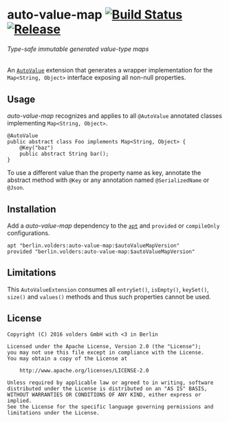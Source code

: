 # auto-value-map [![Build Status][1]][2] [![Release][3]][4]
###### *Type-safe immutable generated value-type maps*

An [`AutoValue`][5] extension that generates a wrapper implementation for the
`Map<String, Object>` interface exposing all non-null properties.

## Usage

*auto-value-map* recognizes and applies to all `@AutoValue` annotated classes
implementing `Map<String, Object>`.

    @AutoValue
    public abstract class Foo implements Map<String, Object> {
        @Key("baz")
        public abstract String bar();
    }

To use a different value than the property name as key, annotate the abstract
method with `@Key` or any annotation named `@SerializedName` or `@Json`.

## Installation

Add a *auto-value-map* dependency to the [`apt`][6] and `provided` or
`compileOnly` configurations.

    apt "berlin.volders:auto-value-map:$autoValueMapVersion"
    provided "berlin.volders:auto-value-map:$autoValueMapVersion"

## Limitations

This `AutoValueExtension` consumes all `entrySet()`, `isEmpty()`, `keySet()`,
`size()` and `values()` methods and thus such properties cannot be used.

## License

    Copyright (C) 2016 volders GmbH with <3 in Berlin

    Licensed under the Apache License, Version 2.0 (the "License");
    you may not use this file except in compliance with the License.
    You may obtain a copy of the License at
   
        http://www.apache.org/licenses/LICENSE-2.0

    Unless required by applicable law or agreed to in writing, software
    distributed under the License is distributed on an "AS IS" BASIS,
    WITHOUT WARRANTIES OR CONDITIONS OF ANY KIND, either express or implied.
    See the License for the specific language governing permissions and
    limitations under the License.


  [1]: https://travis-ci.org/vertragswecker/auto-value-map.svg?branch=master
  [2]: https://travis-ci.org/vertragswecker/auto-value-map
  [3]: https://jitpack.io/v/berlin.volders/auto-value-map.svg
  [4]: https://jitpack.io/#berlin.volders/auto-value-map
  [5]: https://github.com/google/auto
  [6]: https://bitbucket.org/hvisser/android-apt
